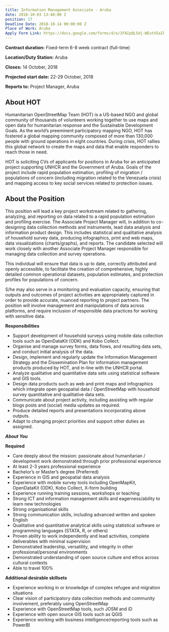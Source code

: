 ```yaml
---
title: Information Management Associate - Aruba
date: 2018-10-03 13:48:00 Z
position: 17
Deadline Date: 2018-10-14 00:00:00 Z
Place of Work: Aruba
Apply Form Link: https://docs.google.com/forms/d/e/1FAIpQLSdj-WEutX5aIkvy2wRqyffgFfSLyI4NgDRZ5GYPiQK6y2TuKQ/viewform
---
```


**Contract duration:** Fixed-term 6-8 week contract (full-time)

**Location/Duty Station:** Aruba

**Closes:** 14 October, 2018

**Projected start date:** 22-29 October, 2018

**Reports to:** Project Manager, Aruba 

## About HOT
Humanitarian OpenStreetMap Team (HOT) is a US-based NGO and global community of thousands of volunteers working together to use maps and open data for humanitarian response and the Sustainable Development Goals. As the world’s preeminent participatory mapping NGO, HOT has fostered a global mapping community composed of more than 130,000 people with ground operations in eight countries. During crisis, HOT rallies this global network to create the maps and data that enable responders to reach those in need.

HOT is soliciting CVs of applicants for positions in Aruba for an anticipated project supporting UNHCR and the Government of Aruba. Goals of the project include rapid population estimation, profiling of migration / populations of concern (including migration related to the Venezuela crisis) and mapping access to key social services related to protection issues.
 
## About the Position
This position will lead a key project workstream related to gathering, analyzing, and reporting on data related to a rapid population estimation and profiling exercise. The Associate Project Manager will, in addition to co-designing data collection methods and instruments, lead data analysis and information product design. This includes statistical and qualitative analysis of household survey data, producing infographics, print and web maps, data visualizations (charts/graphs), and reports. The candidate selected will work closely with another Associate Project Manager responsible for managing data collection and survey operations.

This individual will ensure that data is up to date, correctly attributed and openly accessible, to facilitate the creation of comprehensive, highly detailed common operational datasets, population estimates, and protection profiles for populations of concern.

S/he may also serve in a monitoring and evaluation capacity, ensuring that outputs and outcomes of project activities are appropriately captured in order to provide accurate, nuanced reporting to project partners. The position will involve management and manipulations of data across platforms, and require inclusion of responsible data practices for working with sensitive data.

**Responsibilities**
* Support development of household surveys using mobile data collection tools such as OpenDataKit (ODK) and Kobo Collect.
* Organise and manage survey forms, data flows, and resulting data sets, and  conduct initial analysis of the data.
* Design, implement and regularly update the Information Management Strategy and the Dissemination Plan for information management products produced by HOT, and in-line with the UNHCR portal.
* Analyze qualitative and quantitative data sets using statistical software and GIS tools.
* Design data products such as web and print maps and infographics which integrate open geospatial data / OpenStreetMap with household survey quantitative and qualitative data sets.
* Communicate about project activity, including assisting with regular blogs posts and (social) media updates as required.
* Produce detailed reports and presentations incorporating above outputs.
* Adapt to changing project priorities and support other duties as assigned.
 
***About You***

**Required**
* Care deeply about the mission: passionate about humanitarian / development work demonstrated through prior professional experience
* At least 2-3 years professional experience
* Bachelor’s or Master’s degree (Preferred)
* Experience in GIS and geospatial data analysis
* Experience with mobile survey tools including OpenMapKit, OpenDataKit (ODK), Kobo Collect, X-form building
* Experience running training sessions, workshops or teaching
* Strong ICT and information management skills and eagerness/ability to learn new technologies
* Strong organisational skills
* Strong communication skills, including advanced written and spoken English
* Qualitative and quantitative analytical skills using statistical software or programming languages (STATA, R, or others)
* Proven ability to work independently and lead activities, complete deliverables with minimal supervision
* Demonstrated leadership, versatility, and integrity in other professional/personal environments
* Demonstrated understanding of open source culture and ethos across cultural contexts
* Able to travel 100%

**Additional desirable skillsets**
* Experience working in or knowledge of complex refugee and migration situations
* Clear vision of participatory data collection methods and community involvement, preferably using OpenStreetMap
* Experience with OpenStreetMap tools, such JOSM and iD
* Experience with open source GIS tools such as QGIS
* Experience working with business intelligence/reporting tools such as PowerBI
